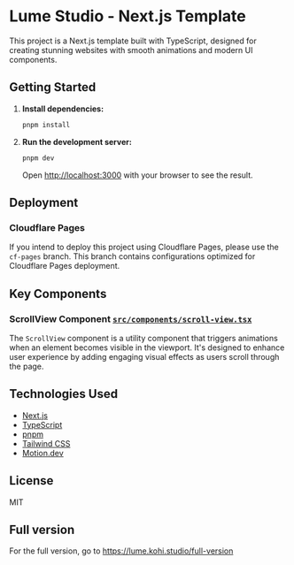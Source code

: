# Lume Studio - Next.js Template

This project is a Next.js template built with TypeScript, designed for creating stunning websites with smooth animations and modern UI components.

## Getting Started

1.  **Install dependencies:**

    ```bash
    pnpm install
    ```

2.  **Run the development server:**

    ```bash
    pnpm dev
    ```

    Open [http://localhost:3000](http://localhost:3000) with your browser to see the result.

## Deployment

### Cloudflare Pages

If you intend to deploy this project using Cloudflare Pages, please use the `cf-pages` branch. This branch contains configurations optimized for Cloudflare Pages deployment.

## Key Components

### ScrollView Component [`src/components/scroll-view.tsx`](src/components/scroll-view.tsx)

The `ScrollView` component is a utility component that triggers animations when an element becomes visible in the viewport. It's designed to enhance user experience by adding engaging visual effects as users scroll through the page.

## Technologies Used

- [Next.js](https://nextjs.org/)
- [TypeScript](https://www.typescriptlang.org/)
- [pnpm](https://pnpm.io/)
- [Tailwind CSS](https://tailwindcss.com/)
- [Motion.dev](https://motion.dev/)

## License

MIT

## Full version

For the full version, go to https://lume.kohi.studio/full-version
